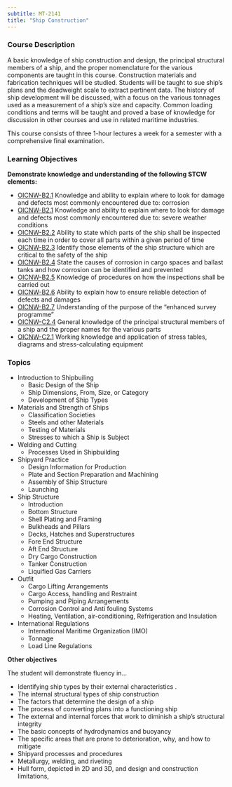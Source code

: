 ```yaml
---
subtitle: MT-2141
title: "Ship Construction"
---
```


### Course Description

A basic knowledge of ship construction and design, the principal structural members of a ship, and the proper nomenclature for the various components are taught in this course. Construction materials and fabrication techniques will be studied. Students will be taught to sue ship’s plans and the deadweight scale to extract pertinent data. The history of ship development will be discussed, with a focus on the various tonnages used as a measurement of a ship’s size and capacity. Common loading conditions and terms will be taught and proved a base of knowledge for discussion in other courses and use in related maritime industries.

This course consists of three 1-hour lectures a week for a semester with a comprehensive final examination.


### Learning Objectives

**Demonstrate knowledge and understanding of the following STCW elements:**

* [OICNW-B2.1]({{site.baseurl}}/tables/21.html#OICNW-B2.1) Knowledge and ability to explain where to look for damage and defects most commonly encountered due to: corrosion
* [OICNW-B2.1]({{site.baseurl}}/tables/21.html#OICNW-B2.1) Knowledge and ability to explain where to look for damage and defects most commonly encountered due to: severe weather conditions
* [OICNW-B2.2]({{site.baseurl}}/tables/21.html#OICNW-B2.2) Ability to state which parts of the ship shall be inspected each time in order to cover all parts within a given period of time
* [OICNW-B2.3]({{site.baseurl}}/tables/21.html#OICNW-B2.3) Identify those elements of the ship structure which are critical to the safety of the ship
* [OICNW-B2.4]({{site.baseurl}}/tables/21.html#OICNW-B2.4) State the causes of corrosion in cargo spaces and ballast tanks and how corrosion can be identified and prevented
* [OICNW-B2.5]({{site.baseurl}}/tables/21.html#OICNW-B2.5) Knowledge of procedures on how the inspections shall be carried out
* [OICNW-B2.6]({{site.baseurl}}/tables/21.html#OICNW-B2.6) Ability to explain how to ensure reliable detection of defects and damages
* [OICNW-B2.7]({{site.baseurl}}/tables/21.html#OICNW-B2.7) Understanding of the purpose of the “enhanced survey programme”
* [OICNW-C2.4]({{site.baseurl}}/tables/21.html#OICNW-C2.4) General knowledge of the principal structural members of a ship and the proper names for the various parts
* [OICNW-C2.1]({{site.baseurl}}/tables/21.html#OICNW-C2.1) Working knowledge and application of stress tables, diagrams and stress-calculating equipment


### Topics

* Introduction to Shipbuiling
	* Basic Design of the Ship
	* Ship Dimensions, From, Size, or Category
	* Development of Ship Types
* Materials and Strength of Ships
	* Classification Societies
	* Steels and other Materials
	* Testing of Materials
	* Stresses to which a Ship is Subject
* Welding and Cutting
	* Processes Used in Shipbuilding
* Shipyard Practice
	* Design Information for Production
	* Plate and Section Preparation and Machining
	* Assembly of Ship Structure
	* Launching
* Ship Structure
	* Introduction
	* Bottom Structure
	* Shell Plating and Framing
	* Bulkheads and Pillars
	* Decks, Hatches and Superstructures
	* Fore End Structure
	* Aft End Structure
	* Dry Cargo Construction
	* Tanker Construction
	* Liquified Gas Carriers
* Outfit
	* Cargo Lifting Arrangements
	* Cargo Access, handling and Restraint
	* Pumping and Piping Arrangements
	* Corrosion Control and Anti fouling Systems
	* Heating, Ventilation, air-conditioning, Refrigeration and Insulation
* International Regulations	
	* International Maritime Organization (IMO)
	* Tonnage
	* Load Line Regulations


**Other objectives**

The student will demonstrate fluency in…
 
*  Identifying ship types by their external characteristics .
*  The internal structural types of ship construction
*  The factors that determine the design of a ship
*  The process of converting plans into a functioning ship
*  The external and internal forces that work to diminish a ship’s structural integrity
*  The basic concepts of hydrodynamics and buoyancy
*  The specific areas that are prone to deterioration, why, and how  to mitigate
*  Shipyard processes and procedures
*  Metallurgy, welding, and riveting
*  Hull form, depicted in 2D and 3D, and design and construction limitations,



